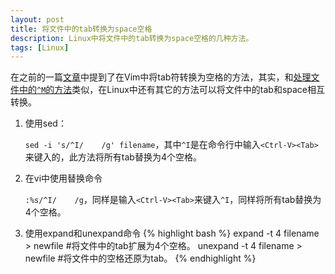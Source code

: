 ```yaml
---
layout: post
title: 将文件中的tab转换为space空格
description: Linux中将文件中的tab转换为space空格的几种方法。
tags: [Linux]
---
```


在之前的一篇[文章](/tab-space-setting-in-vimrc)中提到了在Vim中将tab符转换为空格的方法，其实，和[处理文件中的`^M`的方法](/deal-with-^M-in-file)类似，在Linux中还有其它的方法可以将文件中的tab和space相互转换。

<!--more-->

1. 使用sed：

    `sed -i 's/^I/    /g' filename`，其中`^I`是在命令行中输入`<Ctrl-V><Tab>`来键入的，此方法将所有tab替换为4个空格。

2. 在vi中使用替换命令

    `:%s/^I/    /g`，同样是输入`<Ctrl-V><Tab>`来键入`^I`，同样将所有tab替换为4个空格。

3. 使用expand和unexpand命令
{% highlight bash %}
expand -t 4 filename > newfile    #将文件中的tab扩展为4个空格。
unexpand -t 4 filename > newfile  #将文件中的空格还原为tab。
{% endhighlight %}
